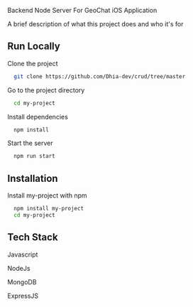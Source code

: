 Backend Node Server For GeoChat iOS Application

A brief description of what this project does and who it's for


## Run Locally

Clone the project

```bash
  git clone https://github.com/Dhia-dev/crud/tree/master
```

Go to the project directory

```bash
  cd my-project
```

Install dependencies

```bash
  npm install
```

Start the server

```bash
  npm run start
```


## Installation

Install my-project with npm

```bash
  npm install my-project
  cd my-project
```
    


## Tech Stack


Javascript

NodeJs

MongoDB

ExpressJS
